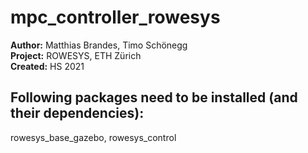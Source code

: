 # mpc_controller_rowesys


**Author:** Matthias Brandes, Timo Schönegg <br />
**Project:** ROWESYS, ETH Zürich <br />
**Created:** HS 2021

## Following packages need to be installed (and their dependencies):
rowesys_base_gazebo, rowesys_control
 
